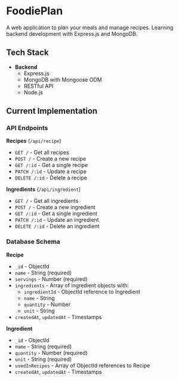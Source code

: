# FoodiePlan
A web application to plan your meals and manage recipes. 
Learning backend development with Express.js and MongoDB.

## Tech Stack
- **Backend**
    - Express.js
    - MongoDB with Mongoose ODM
    - RESTful API
    - Node.js

## Current Implementation

### API Endpoints
**Recipes** (`/api/recipe`)
- `GET /` - Get all recipes
- `POST /` - Create a new recipe
- `GET /:id` - Get a single recipe
- `PATCH /:id` - Update a recipe
- `DELETE /:id` - Delete a recipe

**Ingredients** (`/api/ingredient`)
- `GET /` - Get all ingredients
- `POST /` - Create a new ingredient
- `GET /:id` - Get a single ingredient
- `PATCH /:id` - Update an ingredient
- `DELETE /:id` - Delete an ingredient

### Database Schema
**Recipe**
- `_id` - ObjectId
- `name` - String (required)
- `servings` - Number (required)
- `ingredients` - Array of ingredient objects with:
  - `ingredientId` - ObjectId reference to Ingredient
  - `name` - String
  - `quantity` - Number
  - `unit` - String
- `createdAt`, `updatedAt` - Timestamps

**Ingredient**
- `_id` - ObjectId
- `name` - String (required)
- `quantity` - Number (required)
- `unit` - String (required)
- `usedInRecipes` - Array of ObjectId references to Recipe
- `createdAt`, `updatedAt` - Timestamps


